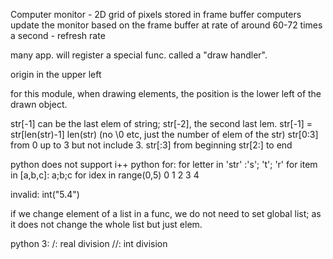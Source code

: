 Computer monitor - 2D grid of pixels stored in frame buffer
computers update the monitor based on the frame buffer at rate of around 60-72 times a second - refresh rate

many app. will register a special func. called a "draw handler".

origin in the upper left

for this module, when drawing elements, the position is the lower left of the drawn object.


str[-1] can be the last elem of string; str[-2], the second last lem.
str[-1] = str[len(str)-1]
len(str) (no \0 etc, just the number of elem of the str)
str[0:3] from 0 up to 3 but not include 3.
str[:3] from beginning
str[2:] to end


python does not support i++
python for:
 for letter in 'str' :'s'; 't'; 'r'
 for item in [a,b,c]: a;b;c
 for idex in range(0,5) 0 1 2 3 4

invalid: int("5.4")


if we change element of a list in a func, we do not need to set global list; as it does not change the whole list but just elem.

python 3:  /: real division //: int division